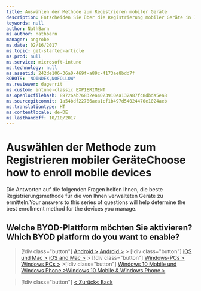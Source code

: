 ```yaml
---
title: Auswählen der Methode zum Registrieren mobiler Geräte
description: Entscheiden Sie über die Registrierung mobiler Geräte in Intune durch Beantworten einiger einfacher Fragen
keywords: null
author: NathBarn
ms.author: nathbarn
manager: angrobe
ms.date: 02/16/2017
ms.topic: get-started-article
ms.prod: null
ms.service: microsoft-intune
ms.technology: null
ms.assetid: 242de106-36a0-469f-a89c-4173ae8bdd7f
ROBOTS: 'NOINDEX,NOFOLLOW'
ms.reviewer: dagerrit
ms.custom: intune-classic EXPIERIMENT
ms.openlocfilehash: 89726ab76832ea4023910ea132a87fc8dbda5ea8
ms.sourcegitcommit: 1a54bdf22786aea1cf1b497d54024470e1024aeb
ms.translationtype: HT
ms.contentlocale: de-DE
ms.lasthandoff: 10/10/2017
---
```

# <a name="choose-how-to-enroll-mobile-devices"></a><span data-ttu-id="9af3f-103">Auswählen der Methode zum Registrieren mobiler Geräte</span><span class="sxs-lookup"><span data-stu-id="9af3f-103">Choose how to enroll mobile devices</span></span>


<span data-ttu-id="9af3f-104">Die Antworten auf die folgenden Fragen helfen Ihnen, die beste Registrierungsmethode für die von Ihnen verwalteten Geräte zu ermitteln.</span><span class="sxs-lookup"><span data-stu-id="9af3f-104">Your answers to this series of questions will help determine the best enrollment method for the devices you manage.</span></span>

## <a name="which-byod-platform-do-you-want-to-enable"></a><span data-ttu-id="9af3f-105">**Welche BYOD-Plattform möchten Sie aktivieren?**</span><span class="sxs-lookup"><span data-stu-id="9af3f-105">**Which BYOD platform do you want to enable?**</span></span>

> [!div  class="button"]
<span data-ttu-id="9af3f-106">[Android >](/intune-classic/deploy-use/set-up-android-management-with-microsoft-intune)
> </span><span class="sxs-lookup"><span data-stu-id="9af3f-106">[Android >](/intune-classic/deploy-use/set-up-android-management-with-microsoft-intune)
</span></span>> [!div class="button"]
> <span data-ttu-id="9af3f-107">[iOS und Mac >](/intune-classic/deploy-use/set-up-ios-and-mac-management-with-microsoft-intune)
</span><span class="sxs-lookup"><span data-stu-id="9af3f-107">[iOS and Mac >](/intune-classic/deploy-use/set-up-ios-and-mac-management-with-microsoft-intune)
> </span></span>> [!div class="button"]
<span data-ttu-id="9af3f-108">[Windows-PCs >](/intune-classic/deploy-use/set-up-windows-device-management-with-microsoft-intune)
</span><span class="sxs-lookup"><span data-stu-id="9af3f-108">[Windows PCs >](/intune-classic/deploy-use/set-up-windows-device-management-with-microsoft-intune)
</span></span>>[!div class="button"]
[<span data-ttu-id="9af3f-109">Windows 10 Mobile und Windows Phone ></span><span class="sxs-lookup"><span data-stu-id="9af3f-109">Windows 10 Mobile & Windows Phone ></span></span>](/intune-classic/deploy-use/set-up-windows-phone-management-with-microsoft-intune)


> [!div class="button"]
[<span data-ttu-id="9af3f-110">< Zurück</span><span class="sxs-lookup"><span data-stu-id="9af3f-110">< Back</span></span>](choose-how-to-enroll-devices1.md)
